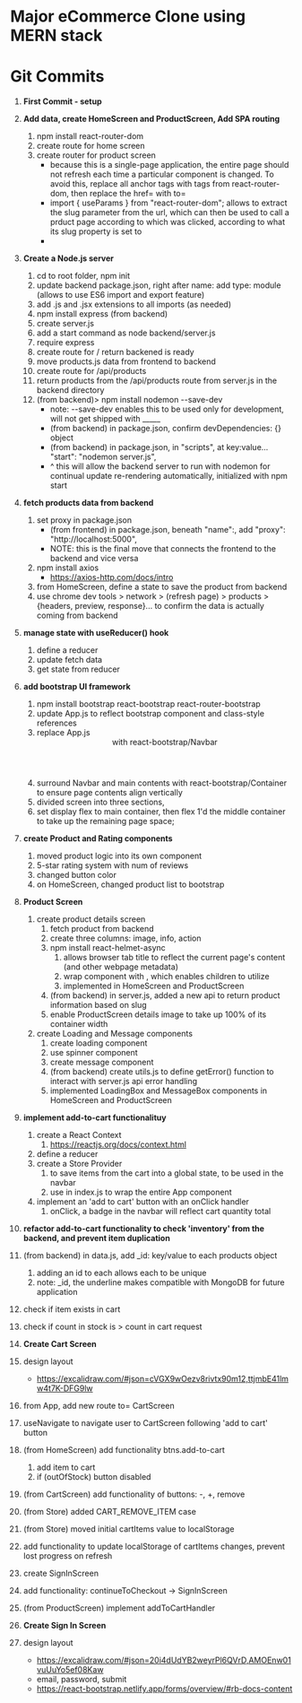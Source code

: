 # Major eCommerce Clone using MERN stack

# Git Commits

1. **First Commit - setup**

2. **Add data, create HomeScreen and ProductScreen, Add SPA routing**
   1. npm install react-router-dom
   2. create route for home screen
   3. create router for product screen
        - because this is a single-page application, the entire page should not refresh each time a particular component is changed.  To avoid this, replace all anchor <a> tags with <Link> tags from react-router-dom, then replace the href= with to=
        - import { useParams } from "react-router-dom"; allows to extract the slug parameter from the url, which can then be used to call a prduct page according to which was clicked, according to what its slug property is set to
        - 
3. **Create a Node.js server**
   1. cd to root folder, npm init
   2. update backend package.json, right after name: add type: module (allows to use ES6 import and export feature)
   3. add .js and .jsx extensions to all imports (as needed)
   4. npm install express (from backend)
   5. create server.js
   6. add a start command as node backend/server.js
   7. require express
   8. create route for / return backened is ready
   9. move products.js data from frontend to backend
   10. create route for /api/products
   11. return products from the /api/products route from server.js in the backend directory
   12. (from backend)> npm install nodemon --save-dev
        - note: --save-dev enables this to be used only for development, will not get shipped with _____
        - (from backend) in package.json, confirm devDependencies: {} object
        - (from backend) in package.json, in "scripts", at key:value... "start": "nodemon server.js",
        - ^ this will allow the backend server to run with nodemon for continual update re-rendering automatically, initialized with npm start
  
4. **fetch products data from backend**
     1. set proxy in package.json
        - (from frontend) in package.json, beneath "name":, add "proxy": "http://localhost:5000",
        - NOTE: this is the final move that connects the frontend to the backend and vice versa
     2. npm install axios
         - https://axios-http.com/docs/intro
     3. from HomeScreen, define a state to save the product from backend
     4. use chrome dev tools > network > (refresh page) > products > {headers, preview, response}... to confirm the data is actually coming from backend
   
5. **manage state with useReducer() hook**
   1. define a reducer
   2. update fetch data
   3. get state from reducer

6. **add bootstrap UI framework**
   1. npm install bootstrap react-bootstrap react-router-bootstrap
   2. update App.js to reflect bootstrap component and class-style references
   3. replace App.js <header> with react-bootstrap/Navbar
   4. surround Navbar and main contents with react-bootstrap/Container to ensure page contents align vertically
   5. divided screen into three sections,
   6. set display flex to main container, then flex 1'd the middle container to take up the remaining page space;

7. **create Product and Rating components**
   1.  moved product logic into its own component
   2.  5-star rating system with num of reviews
   3.  changed button color
   4.  on HomeScreen, changed product list to bootstrap

8. **Product Screen**
   1. create product details screen
      1. fetch product from backend
      2. create three columns: image, info, action
      3. npm install react-helmet-async
         1. allows browser tab title to reflect the current page's content (and other webpage metadata)
         2. wrap <App> component with <HelmetProvider>, which enables children to utilize <Helmet>
         3. implemented in HomeScreen and ProductScreen
      4. (from backend) in server.js, added a new api to return product information based on slug
      5. enable ProductScreen details image to take up 100% of its container width
   2. create Loading and Message components
      1. create loading component
      2. use spinner component
      3. create message component
      4. (from backend) create utils.js to define getError() function to interact with server.js api error handling
      5. implemented LoadingBox and MessageBox components in HomeScreen and ProductScreen

9. **implement add-to-cart functionalituy**
   1. create a React Context
      1. https://reactjs.org/docs/context.html
   2. define a reducer
   3. create a Store Provider 
      1. to save items from the cart into a global state, to be used in the navbar
      2. use in index.js to wrap the entire App component
   4. implement an 'add to cart' button with an onClick handler
      1. onClick, a badge in the navbar will reflect cart quantity total

10. **refactor add-to-cart functionality to check 'inventory' from the backend, and prevent item duplication**
   1. (from backend) in data.js, add _id: key/value to each products object
      1. adding an id to each allows each to be unique
      2. note: _id, the underline makes compatible with MongoDB for future application
   2. check if item exists in cart
   3. check if count in stock is > count in cart request

11. **Create Cart Screen**
   1. design layout
      - https://excalidraw.com/#json=cVGX9wOezv8rivtx90m12,ttjmbE41lmw4t7K-DFG9lw
   2. from App, add new route to= CartScreen
   3. useNavigate to navigate user to CartScreen following 'add to cart' button
   4. (from HomeScreen) add functionality btns.add-to-cart
      1. add item to cart
      2. if (outOfStock) button disabled
   5. (from CartScreen) add functionality of buttons: -, +, remove
   6. (from Store) added CART_REMOVE_ITEM case
   7. (from Store) moved initial cartItems value to localStorage
   8. add functionality to update localStorage of cartItems changes, prevent lost progress on refresh
   16. create SignInScreen
   10. add functionality: continueToCheckout -> SignInScreen
   11. (from ProductScreen) implement addToCartHandler

12. **Create Sign In Screen**
   1. design layout
      - https://excalidraw.com/#json=20i4dUdYB2weyrPl6QVrD,AMOEnw01vuUuYo5ef08Kaw
      - email, password, submit
      - https://react-bootstrap.netlify.app/forms/overview/#rb-docs-content